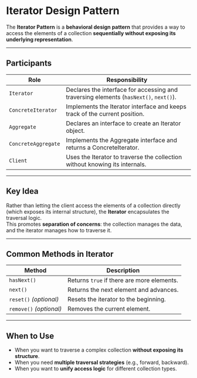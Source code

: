 # Iterator Design Pattern

The **Iterator Pattern** is a **behavioral design pattern** that provides a way to access the elements of a collection **sequentially without exposing its underlying representation**.

---

## Participants

| Role               | Responsibility                                                                 |
|--------------------|---------------------------------------------------------------------------------|
| `Iterator`         | Declares the interface for accessing and traversing elements (`hasNext()`, `next()`). |
| `ConcreteIterator` | Implements the Iterator interface and keeps track of the current position.     |
| `Aggregate`        | Declares an interface to create an Iterator object.                            |
| `ConcreteAggregate`| Implements the Aggregate interface and returns a ConcreteIterator.             |
| `Client`           | Uses the Iterator to traverse the collection without knowing its internals.    |

---

## Key Idea

Rather than letting the client access the elements of a collection directly (which exposes its internal structure), the **Iterator** encapsulates the traversal logic.  
This promotes **separation of concerns**: the collection manages the data, and the iterator manages how to traverse it.

---

## Common Methods in Iterator

| Method      | Description                                  |
|-------------|----------------------------------------------|
| `hasNext()` | Returns `true` if there are more elements.   |
| `next()`    | Returns the next element and advances.       |
| `reset()` *(optional)* | Resets the iterator to the beginning. |
| `remove()` *(optional)*| Removes the current element.       |

---

## When to Use

- When you want to traverse a complex collection **without exposing its structure**.
- When you need **multiple traversal strategies** (e.g., forward, backward).
- When you want to **unify access logic** for different collection types.